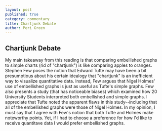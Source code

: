 ```yaml
---
layout: post
published: true
category: commentary
title: Chartjunk Debate
author: Peri Green
---
```

## Chartjunk Debate

My main takeaway from this reading is that comparing embellished graphs to simple charts (rid of "chartjunk") is like comparing apples to oranges. Stephen Few poses the notion that Edward Tufte may have been a bit presumptious about his certain idealogy that "chartjunk" is an inefficient way to visualize quantitative data. Instead, Few argues that Nigel Holmes' use of embellished graphs is just as useful as Tufte's simple graphs. Few also presents a study (that has noticeable biases) which examined how 20 University Students interpreted both embellished and simple graphs. I appreciate that Tufte noted the apparent flaws in this study--including that all of the embellished graphs were those of Nigel Holmes. In my opinion, I must say that I agree with Few's notion that both Tufte and Holmes make noteworthy points. Yet, if I had to choose a preference for how I'd like to receive quantitave data I would prefer embellished graphs.
